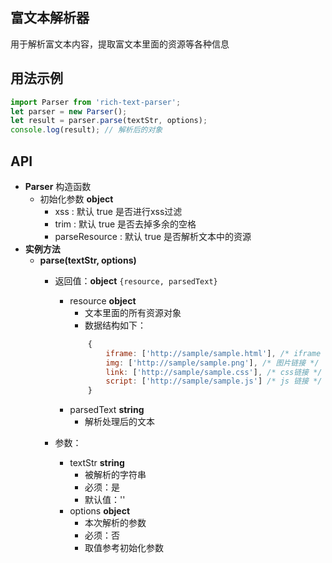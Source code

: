 ## 富文本解析器
用于解析富文本内容，提取富文本里面的资源等各种信息

## 用法示例
``` javascript
import Parser from 'rich-text-parser';
let parser = new Parser();
let result = parser.parse(textStr, options);
console.log(result); // 解析后的对象
```

## API
- **Parser** 构造函数
    - 初始化参数 **object**
        - xss : 默认 true 是否进行xss过滤
        - trim : 默认 true 是否去掉多余的空格
        - parseResource : 默认 true 是否解析文本中的资源
- **实例方法**
    - **parse(textStr, options)**
        - 返回值：**object** ```{resource, parsedText}```
            - resource **object**
                - 文本里面的所有资源对象
                - 数据结构如下：
                ```javascript
                    {   
                        iframe: ['http://sample/sample.html'], /* iframe 链接 */
                        img: ['http://sample/sample.png'], /* 图片链接 */
                        link: ['http://sample/sample.css'], /* css链接 */
                        script: ['http://sample/sample.js'] /* js 链接 */
                    } 
                ```
            - parsedText **string** 
                - 解析处理后的文本
                
        - 参数：
            - textStr **string**
                - 被解析的字符串
                - 必须：是
                - 默认值：''
            - options **object**
                - 本次解析的参数
                - 必须：否
                - 取值参考初始化参数
